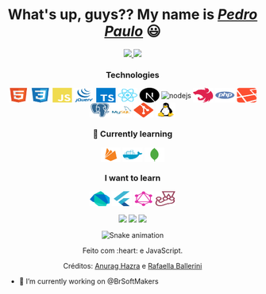 <div>
  <h1 align="center">What's up, guys?? My name is <a href="https://www.linkedin.com/in/the-pedropaulo/"><i>Pedro Paulo</i></a> 😃️</h1>

<div align="center">
  <a href="https://github.com/the-pedropaulo">
    <img height="150em" src="https://github-readme-stats.vercel.app/api?username=the-pedropaulo&count_private=true&include_all_commits=true&show_icons=true&theme=dracula&hide_border=false&show_owner=true"/>
    <img height="150em" src="https://github-readme-stats.vercel.app/api/top-langs/?username=the-pedropaulo&theme=dracula&hide_border=false&&layout=compact"/>
  </a>
</div>

<div align=center>
  <h3>Technologies</h3>
</div>
<div align="center" valign="top">
   <img align="center" alt="HTML" height="30" width="40" src="https://raw.githubusercontent.com/devicons/devicon/master/icons/html5/html5-original.svg">
  <img align="center" alt="CSS" height="30" width="40" src="https://raw.githubusercontent.com/devicons/devicon/master/icons/css3/css3-original.svg">
  <img align="center" alt="Js" height="30" width="40" src="https://raw.githubusercontent.com/devicons/devicon/master/icons/javascript/javascript-plain.svg">
  <img align="center" alt="jquery" height="30" width="40" src="https://raw.githubusercontent.com/devicons/devicon/master/icons/jquery/jquery-plain-wordmark.svg">
  <img align="center" alt="Ts" height="30" width="40" src="https://raw.githubusercontent.com/devicons/devicon/master/icons/typescript/typescript-plain.svg">
  <img align="center" alt="React" height="30" width="40" src="https://raw.githubusercontent.com/devicons/devicon/master/icons/react/react-original.svg">
  <img align="center" alt="nextjs" height="30" width="40" src="https://raw.githubusercontent.com/devicons/devicon/master/icons/nextjs/nextjs-original.svg">
  <img align="center" alt="nodejs" height="30" width="40" src="https://cdn.worldvectorlogo.com/logos/nodejs-icon.svg">
  <img align="center" alt="nestjs" height="30" width="40" src="https://raw.githubusercontent.com/devicons/devicon/master/icons/nestjs/nestjs-plain.svg">
  <img align="center" alt="php" height="30" width="40" src="https://raw.githubusercontent.com/devicons/devicon/master/icons/php/php-plain.svg">
  <img align="center" alt="laravel" height="30" width="40" src="https://raw.githubusercontent.com/devicons/devicon/master/icons/laravel/laravel-plain.svg">
   <img align="center" alt="linux" height="30" width="40" src="https://raw.githubusercontent.com/devicons/devicon/master/icons/postgresql/postgresql-plain.svg">
  
  <img align="center" alt="linux" height="30" width="40" src="https://raw.githubusercontent.com/devicons/devicon/master/icons/mysql/mysql-original-wordmark.svg">
  
  
  <img align="center" alt="git" height="30" width="40" src="https://raw.githubusercontent.com/devicons/devicon/master/icons/git/git-original.svg">
  <img align="center" alt="linux" height="30" width="40" src="https://raw.githubusercontent.com/devicons/devicon/master/icons/linux/linux-original.svg">
</div>
  
<div align=center>
  <h3>🌱 Currently learning</h3>
</div>
<div align="center" valign="top">
  <img align="center" alt="firebase" height="30" width="40" src="https://raw.githubusercontent.com/devicons/devicon/master/icons/firebase/firebase-plain.svg">
  <img align="center" alt="docker" height="30" width="40" src="https://raw.githubusercontent.com/devicons/devicon/master/icons/docker/docker-plain.svg">
  <img align="center" alt="mongodb" height="30" width="40" src="https://raw.githubusercontent.com/devicons/devicon/master/icons/mongodb/mongodb-plain.svg">
</div>

  <div align=center>
  <h3>I want to learn</h3>
</div>
<div align="center" valign="top">
  <img align="center" alt="rust" height="30" width="40" src="https://raw.githubusercontent.com/devicons/devicon/master/icons/dart/dart-original.svg">
  <img align="center" alt="solidity" height="30" width="40" src="https://raw.githubusercontent.com/devicons/devicon/master/icons/flutter/flutter-original.svg">
  <img align="center" alt="graphql" height="30" width="40" src="https://raw.githubusercontent.com/devicons/devicon/master/icons/graphql/graphql-plain.svg">
  <img align="center" alt="jest" height="30" width="40" src="https://raw.githubusercontent.com/devicons/devicon/master/icons/jest/jest-plain.svg">
  
 
</div><br>
 

<div align="center">
  <a href="https://www.instagram.com/the_pedrosantana/" target="_blank"><img src="https://img.shields.io/badge/-Instagram-%23E4405F?style=for-the-badge&logo=instagram&logoColor=white" target="_blank"></a>
  <!-- <a href="https://www.facebook.com/pedropaulo" target="_blank"><img src="https://img.shields.io/badge/Facebook-1877F2?style=for-the-badge&logo=facebook&logoColor=white" target="_blank"></a>  -->
  <a href="https://www.linkedin.com/in/the-pedropaulo/" target="_blank"><img src="https://img.shields.io/badge/-LinkedIn-%230077B5?style=for-the-badge&logo=linkedin&logoColor=white" target="_blank"></a> 
  <a href="mailto:pedro98seabra@gmail.com"><img src="https://img.shields.io/badge/-Gmail-%23333?style=for-the-badge&logo=gmail&logoColor=white" target="_blank"></a>
</div>

<div align="center">
  
  ![Snake animation](https://github.com/danielbped/danielbped/blob/output/github-contribution-grid-snake.svg)
  
</div>

<div align="center">
  <p>Feito com :heart: e JavaScript.</p>
  <p>Créditos: <a href="https://github.com/anuraghazra/github-readme-stats">Anurag Hazra</a> e <a href="https://github.com/rafaballerini">Rafaella Ballerini</a></p>
</div>

- 🔭 I’m currently working on @BrSoftMakers


